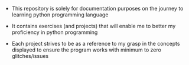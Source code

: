 - This repository is solely for documentation purposes on the journey to learning python programming language
- It contains exercises (and projects) that will enable me to better my proficiency in python programming

- Each project strives to be as a reference to my grasp in the concepts displayed to ensure the program works with minimum to zero glitches/issues